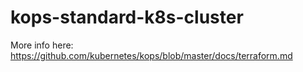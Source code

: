 # kops-standard-k8s-cluster

More info here: https://github.com/kubernetes/kops/blob/master/docs/terraform.md
